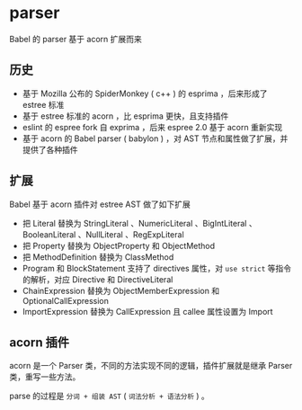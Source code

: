 # parser

Babel 的 parser 基于 acorn 扩展而来

## 历史

- 基于 Mozilla 公布的 SpiderMonkey ( c++ ) 的 esprima ，后来形成了 estree 标准
- 基于 estree 标准的 acorn ，比 esprima 更快，且支持插件
- eslint 的 espree fork 自 exprima ，后来 espree 2.0 基于 acorn 重新实现
- 基于 acorn 的 Babel parser ( babylon ) ，对 AST 节点和属性做了扩展，并提供了各种插件

## 扩展

Babel 基于 acorn 插件对 estree AST 做了如下扩展

- 把 Literal 替换为 StringLiteral 、NumericLiteral 、BigIntLiteral 、BooleanLiteral 、NullLiteral 、RegExpLiteral
- 把 Property 替换为 ObjectProperty 和 ObjectMethod
- 把 MethodDefinition 替换为 ClassMethod
- Program 和 BlockStatement 支持了 directives 属性，对 `use strict` 等指令的解析，对应 Directive 和 DirectiveLiteral
- ChainExpression 替换为 ObjectMemberExpression 和 OptionalCallExpression
- ImportExpression 替换为 CallExpression 且 callee 属性设置为 Import

## acorn 插件

acorn 是一个 Parser 类，不同的方法实现不同的逻辑，插件扩展就是继承 Parser 类，重写一些方法。

parse 的过程是 `分词 + 组装 AST` ( `词法分析 + 语法分析` ) 。
